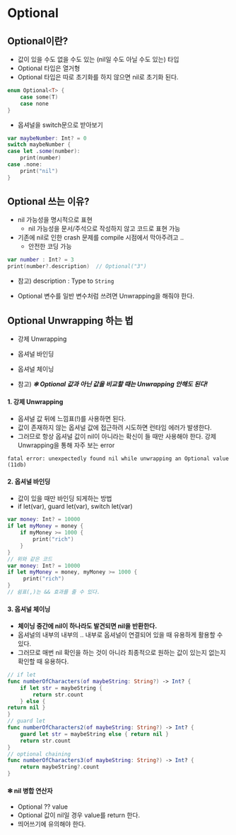 # Optional

Optional이란?
--
- 값이 있을 수도 없을 수도 있는 (nil일 수도 아닐 수도 있는) 타입
- Optional 타입은 열거형
- Optional 타입은 따로 초기화를 하지 않으면 nil로 초기화 된다.
```Swift
enum Optional<T> {
    case some(T)
    case none
}
```
- 옵셔널을 switch문으로 받아보기
```Swift
var maybeNumber: Int? = 0
switch maybeNumber {
case let .some(number):
    print(number)
case .none:
    print("nil")
}
```
Optional 쓰는 이유?
--
- nil 가능성을 명시적으로 표현
    - nil 가능성을 문서/주석으로 작성하지 않고 코드로 표현 가능
- 기존에 nil로 인한 crash 문제를 compile 시점에서 막아주려고 ..
    - 안전한 코딩 가능
  
```Swift
var number : Int? = 3 
print(number?.description)  // Optional("3")
```
- 참고) description : Type to `String`

- Optional 변수를 일반 변수처럼 쓰려면 Unwrapping을 해줘야 한다.

Optional Unwrapping 하는 법
--
- 강제 Unwrapping
- 옵셔널 바인딩
- 옵셔널 체이닝  

- 참고) _**✻ Optional 값과 아닌 값을 비교할 때는 Unwrapping 안해도 된다!**_

#### 1. 강제 Unwrapping
- 옵셔널 값 뒤에 느낌표(!)를 사용하면 된다.
- 값이 존재하지 않는 옵셔널 값에 접근하려 시도하면 런타임 에러가 발생한다.
- 그러므로 항상 옵셔널 값이 nil이 아니라는 확신이 들 때만 사용해야 한다.
강제 Unwrapping을 통해 자주 보는 error
```
fatal error: unexpectedly found nil while unwrapping an Optional value (11db)
```

#### 2. 옵셔널 바인딩
- 값이 있을 때만 바인딩 되게하는 방법
- if let(var), guard let(var), switch let(var)

```Swift
var money: Int? = 10000
if let myMoney = money {
    if myMoney >= 1000 {
        print("rich")
    }
}
// 위와 같은 코드
var money: Int? = 10000
if let myMoney = money, myMoney >= 1000 {
     print("rich")
} 
// 쉼표(,)는 && 효과를 줄 수 있다.
```
#### 3. 옵셔널 체이닝
- **체이닝 중간에 nil이 하나라도 발견되면 nil을 반환한다.**
- 옵셔널의 내부의 내부의 .. 내부로 옵셔널이 연결되어 있을 때 유용하게 활용할 수 있다.
- 그러므로 매번 nil 확인을 하는 것이 아니라 최종적으로 원하는 값이 있는지 없는지 확인할 때 유용하다.
```Swift
// if let
func numberOfCharacters(of maybeString: String?) -> Int? {
    if let str = maybeString {
        return str.count
    } else {
return nil }
}
// guard let
func numberOfCharacters2(of maybeString: String?) -> Int? {
    guard let str = maybeString else { return nil }
    return str.count
}
// optional chaining
func numberOfCharacters3(of maybeString: String?) -> Int? {
    return maybeString?.count
}

```



#### ✻ nil 병합 연산자
- Optional ?? value
- Optional 값이 nil일 경우 value를 return 한다.
- 띄어쓰기에 유의해야 한다.


